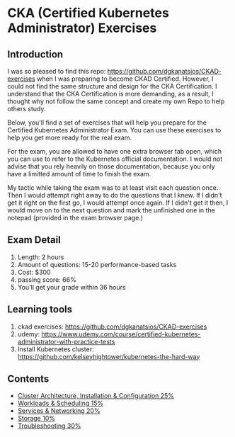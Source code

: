 <h1>CKA (Certified Kubernetes Administrator) Exercises </h1>

<h2>Introduction </h2>

I was so pleased to find this repo: https://github.com/dgkanatsios/CKAD-exercises when I was preparing to become CKAD Certified. However, I could not find the same structure and design for the CKA Certification. I understand that the CKA Certification is more demanding, as a result, I thought why not follow the same concept and create my own Repo to help others study. 

Below, you'll find a set of exercises that will help you prepare for the Certified Kubernetes Administrator Exam. You can use these exercises to help you get more ready for the real exam. 

For the exam, you are allowed to have one extra browser tab open, which you can use to refer to the Kubernetes official documentation. I would not advise that you rely heavily on those documentation, because you only have a limitted amount of time to finish the exam. 

My tactic while taking the exam was to at least visit each question once. Then I would attempt right away to do the questions that I knew. If I didn't get it right on the first go, I would attempt once again. If I didn't get it then, I would move on to the next question and mark the unfinished one in the notepad (provided in the exam browser page.)

<h2>Exam Detail</h2>
  
1. Length: 2 hours
1. Amount of questions: 15-20 performance-based tasks
1. Cost: $300
1. passing score: 66%
1. You'll get your grade within 36 hours

<h2>Learning tools</h2>

1. ckad exercises: https://github.com/dgkanatsios/CKAD-exercises
1. udemy: https://www.udemy.com/course/certified-kubernetes-administrator-with-practice-tests
1. Install Kubernetes cluster: https://github.com/kelseyhightower/kubernetes-the-hard-way

<h2>Contents</h2>

* [Cluster Architecture, Installation & Configuration 25%](https://github.com/franchev/CKA-Exercises/blob/master/architecture-installation-configuration.md) 
* [Workloads & Scheduling 15%](https://github.com/franchev/CKA-Exercises/blob/master/workloads-scheduling.md) 
* [Services & Networking 20%](https://github.com/franchev/CKA-Exercises/blob/master/services-networking.md)
* [Storage 10%](https://github.com/franchev/CKA-Exercises/blob/master/storage.md)
* [Troubleshooting 30%](https://github.com/franchev/CKA-Exercises/blob/master/troubleshooting.md)
